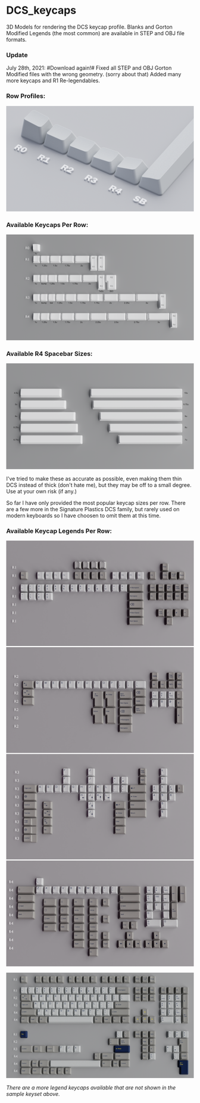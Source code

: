 # DCS_keycaps

3D Models for rendering the DCS keycap profile.
Blanks and Gorton Modified Legends (the most common) are available in STEP and OBJ file formats.

### Update ###
July 28th, 2021: #Download again!# Fixed all STEP and OBJ Gorton Modified files with the wrong geometry. (sorry about that) Added many more keycaps and R1 Re-legendables.

### Row Profiles:

![Row Profiles](https://github.com/Fooblitzky/DCS_keycaps/blob/master/images/DCS_Profile_Angle.png)

### Available Keycaps Per Row:

![Keycaps Per Row](https://github.com/Fooblitzky/DCS_keycaps/blob/master/images/DCS_Keycaps_by_Rows.png)

### Available R4 Spacebar Sizes:

![Spacebar Sizes](https://github.com/Fooblitzky/DCS_keycaps/blob/master/images/DCS_Keycap_Spacebars.png)

I've tried to make these as accurate as possible, even making them thin DCS instead of thick (don't hate me), but they may be off to a small degree. Use at your own risk (if any.)

So far I have only provided the most popular keycap sizes per row. There are a few more in the Signature Plastics DCS family, but rarely used on modern keyboards so I have choosen to omit them at this time.

### Available Keycap Legends Per Row: ###

![Row 1](https://github.com/Fooblitzky/DCS_keycaps/blob/master/images/DCS_Legends_Row_1.png)
![Row 2](https://github.com/Fooblitzky/DCS_keycaps/blob/master/images/DCS_Legends_Row_2.png)
![Row 3](https://github.com/Fooblitzky/DCS_keycaps/blob/master/images/DCS_Legends_Row_3.png)
![Row 4](https://github.com/Fooblitzky/DCS_keycaps/blob/master/images/DCS_Legends_Row_4.png)

![Sample](https://github.com/Fooblitzky/DCS_keycaps/blob/master/images/DCS-WYSE-keycapset.png)

*There are a more legend keycaps available that are not shown in the sample keyset above.*
